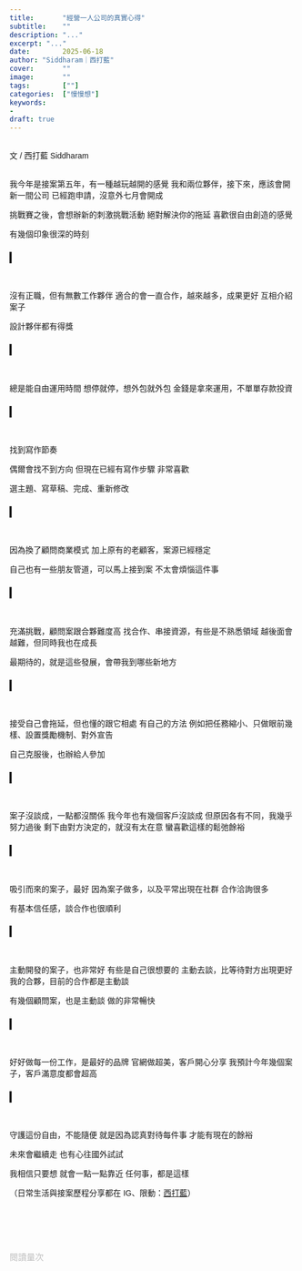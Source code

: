 ```yaml
---
title:       "經營一人公司的真實心得"
subtitle:    ""
description: "..."
excerpt: "..."
date:        2025-06-18
author: "Siddharam｜西打藍"
cover:       ""
image:       ""
tags:        [""]
categories:  ["慢慢想"]
keywords:
- 
draft: true
---
```


<article style="font-family: 'Noto Sans TC', '微軟正黑體', sans-serif; font-weight: 300;">

<br>文 / 西打藍 Siddharam<br><br>

我今年是接案第五年，有一種越玩越開的感覺
我和兩位夥伴，接下來，應該會開新一間公司
已經跑申請，沒意外七月會開成

挑戰賽之後，會想辦新的刺激挑戰活動
絕對解決你的拖延
喜歡很自由創造的感覺

有幾個印象很深的時刻


<h3 class="article-h1-color">▎</h3><br>

沒有正職，但有無數工作夥伴
適合的會一直合作，越來越多，成果更好
互相介紹案子

設計夥伴都有得獎


<h3 class="article-h1-color">▎</h3><br>

總是能自由運用時間
想停就停，想外包就外包
金錢是拿來運用，不單單存款投資


<h3 class="article-h1-color">▎</h3><br>

找到寫作節奏

偶爾會找不到方向
但現在已經有寫作步驟
非常喜歡

選主題、寫草稿、完成、重新修改

<h3 class="article-h1-color">▎</h3><br>

因為換了顧問商業模式
加上原有的老顧客，案源已經穩定

自己也有一些朋友管道，可以馬上接到案
不太會煩惱這件事


<h3 class="article-h1-color">▎</h3><br>

充滿挑戰，顧問案跟合夥難度高
找合作、串接資源，有些是不熟悉領域
越後面會越難，但同時我也在成長

最期待的，就是這些發展，會帶我到哪些新地方


<h3 class="article-h1-color">▎</h3><br>

接受自己會拖延，但也懂的跟它相處
有自己的方法
例如把任務縮小、只做眼前幾樣、設置獎勵機制、對外宣告

自己克服後，也辦給人參加


<h3 class="article-h1-color">▎</h3><br>

案子沒談成，一點都沒關係
我今年也有幾個客戶沒談成
但原因各有不同，我幾乎努力過後
剩下由對方決定的，就沒有太在意
蠻喜歡這樣的鬆弛餘裕


<h3 class="article-h1-color">▎</h3><br>

吸引而來的案子，最好
因為案子做多，以及平常出現在社群
合作洽詢很多

有基本信任感，談合作也很順利


<h3 class="article-h1-color">▎</h3><br>

主動開發的案子，也非常好
有些是自己很想要的
主動去談，比等待對方出現更好
我的合夥，目前的合作都是主動談

有幾個顧問案，也是主動談
做的非常暢快


<h3 class="article-h1-color">▎</h3><br>

好好做每一份工作，是最好的品牌
官網做超美，客戶開心分享
我預計今年幾個案子，客戶滿意度都會超高


<h3 class="article-h1-color">▎</h3><br>

守護這份自由，不能隨便
就是因為認真對待每件事
才能有現在的餘裕

未來會繼續走
也有心往國外試試

我相信只要想
就會一點一點靠近
任何事，都是這樣


<!-- 
<!-- 案例 / 故事開場 > 案例說明了什麼？ > 怎麼改變（列步驟） > 好處 / 壞處 > 結語總結金句 / 對自己說一句話 -->


（日常生活與接案歷程分享都在 IG、限動：<a href="https://www.instagram.com/sidd.blue/" target="_blank">西打藍</a>）<br><br>

<!-- <h3 class="article-h1-color">▎</h3><br> -->





<br><br><br>

</article>

<div style="color: #bfbfbf; font-size: 15px;" id="busuanzi_container_page_pv">
  閱讀量<span id="busuanzi_value_page_pv"></span>次
</div>

<script src="../../js/post.js"></script>
